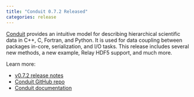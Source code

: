 ```yaml
---
title: "Conduit 0.7.2 Released"
categories: release
---
```


[Conduit](https://github.com/LLNL/conduit) provides an intuitive model for describing hierarchical scientific data in C++, C, Fortran, and Python. It is used for data coupling between packages in-core, serialization, and I/O tasks. This release includes several new methods, a new example, Relay HDF5 support, and much more.

Learn more:
- [v0.7.2 release notes](https://github.com/LLNL/conduit/releases/tag/v0.7.2)
- [Conduit GitHub repo](https://github.com/LLNL/conduit)
- [Conduit documentation](https://llnl-conduit.readthedocs.io/en/latest/)